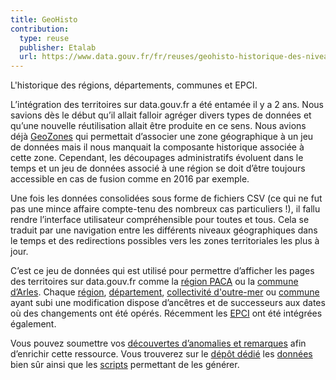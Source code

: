 ```yaml
---
title: GeoHisto
contribution:
  type: reuse
  publisher: Etalab
  url: https://www.data.gouv.fr/fr/reuses/geohisto-historique-des-niveaux-administratifs-francais/
---
```


L'historique des régions, départements, communes et EPCI.

<!--more-->

L’intégration des territoires sur data.gouv.fr a été entamée il y a 2 ans. Nous savions dès le début qu’il allait falloir agréger divers types de données et qu’une nouvelle réutilisation allait être produite en ce sens. Nous avions déjà [GeoZones](https://www.data.gouv.fr/fr/datasets/geozones/) qui permettait d’associer une zone géographique à un jeu de données mais il nous manquait la composante historique associée à cette zone. Cependant, les découpages administratifs évoluent dans le temps et un jeu de données associé à une région se doit d’être toujours accessible en cas de fusion comme en 2016 par exemple.

Une fois les données consolidées sous forme de fichiers CSV (ce qui ne fut pas une mince affaire compte-tenu des nombreux cas particuliers !), il fallu rendre l’interface utilisateur compréhensible pour toutes et tous. Cela se traduit par une navigation entre les différents niveaux géographiques dans le temps et des redirections possibles vers les zones territoriales les plus à jour.

C’est ce jeu de données qui est utilisé pour permettre d’afficher les pages des territoires sur data.gouv.fr comme la [région PACA](https://www.data.gouv.fr/fr/territories/region/93@1970-01-09/Provence-Alpes-Cote-dAzur/) ou la [commune d’Arles](https://www.data.gouv.fr/fr/territories/commune/13004@1942-01-01/Arles/). Chaque [région](https://github.com/etalab/geohisto/tree/master/exports/regions), [département](https://github.com/etalab/geohisto/tree/master/exports/departements), [collectivité d'outre-mer](https://github.com/etalab/geohisto/tree/master/exports/collectivites) ou [commune](https://github.com/etalab/geohisto/tree/master/exports/communes) ayant subi une modification dispose d’ancêtres et de successeurs aux dates où des changements ont été opérés. Récemment les [EPCI](https://github.com/etalab/geohisto/tree/master/exports/epci) ont été intégrées également.

Vous pouvez soumettre vos [découvertes d’anomalies et remarques](https://github.com/etalab/geohisto/issues) afin d’enrichir cette ressource. Vous trouverez sur le [dépôt dédié](https://github.com/etalab/geohisto) les [données](https://github.com/etalab/geohisto/tree/master/exports) bien sûr ainsi que les [scripts](https://github.com/etalab/geohisto/tree/master/geohisto) permettant de les générer.
